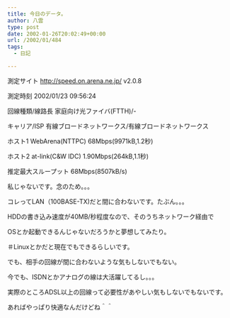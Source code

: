 ```yaml
---
title: 今日のデータ。
author: 八雲
type: post
date: 2002-01-26T20:02:49+00:00
url: /2002/01/484
tags:
  - 日記

---
```

測定サイト http://speed.on.arena.ne.jp/ v2.0.8
  
測定時刻 2002/01/23 09:56:24
  
回線種類/線路長 家庭向け光ファイバ(FTTH)/-
  
キャリア/ISP 有線ブロードネットワークス/有線ブロードネットワークス
  
ホスト1 WebArena(NTTPC) 68Mbps(9971kB,1.2秒)
  
ホスト2 at-link(C&W IDC) 1.90Mbps(264kB,1.1秒)
  
推定最大スループット 68Mbps(8507kB/s)

私じゃないです。念のため。。。
  
コレってLAN（100BASE-TX)だと間に合わないです。たぶん。。。
  
HDDの書き込み速度が40MB/秒程度なので、そのうちネットワーク経由で
  
OSとか起動できるんじゃないだろうかと夢想してみたり。
  
＃Linuxとかだと現在でもできるらしいです。
  
でも、相手の回線が間に合わないような気もしないでもない。
  
今でも、ISDNとかアナログの線は大活躍してるし。。。
  
実際のところADSL以上の回線って必要性があやしい気もしないでもないです。
  
あればやっぱり快適なんだけどね＾＾
